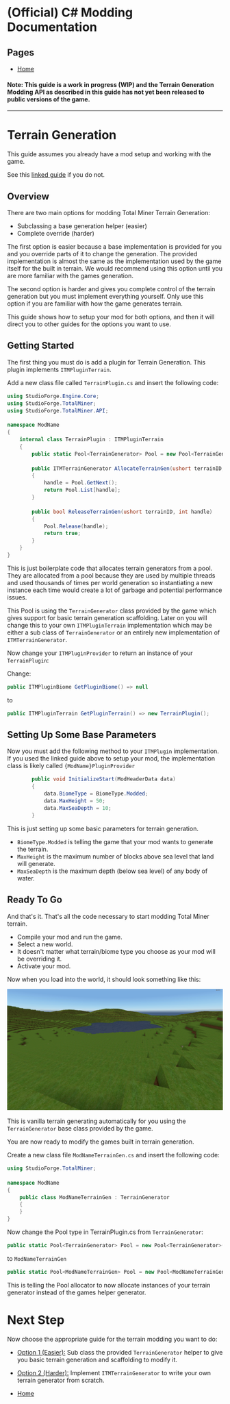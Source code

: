 
# (Official) C# Modding Documentation

## Pages

- [Home](../index)

#### **Note:** This guide is a work in progress (WIP) and the Terrain Generation Modding API as described in this guide has not yet been released to public versions of the game.
___

# Terrain Generation

This guide assumes you already have a mod setup and working with the game.

See this [linked guide](https://github.com/DaveTheMonitor/TMModTutorial/blob/master/README.md) if you do not.

## Overview

There are two main options for modding Total Miner Terrain Generation:
- Subclassing a base generation helper (easier)
- Complete override (harder)

The first option is easier because a base implementation is provided for you and you override parts of it to change the generation. The provided implementation is almost the same as the implementation used by the game itself for the built in terrain. We would recommend using this option until you are more familiar with the games generation.

The second option is harder and gives you complete control of the terrain generation but you must implement everything yourself. Only use this option if you are familiar with how the game generates terrain.

This guide shows how to setup your mod for both options, and then it will direct you to other guides for the options you want to use.

## Getting Started

The first thing you must do is add a plugin for Terrain Generation. This plugin implements `ITMPluginTerrain`.

Add a new class file called `TerrainPlugin.cs` and insert the following code:
```cs
using StudioForge.Engine.Core;
using StudioForge.TotalMiner;
using StudioForge.TotalMiner.API;

namespace ModName
{
    internal class TerrainPlugin : ITMPluginTerrain
    {
        public static Pool<TerrainGenerator> Pool = new Pool<TerrainGenerator>();

        public ITMTerrainGenerator AllocateTerrainGen(ushort terrainID, out int handle)
        {
            handle = Pool.GetNext();
            return Pool.List[handle];
        }

        public bool ReleaseTerrainGen(ushort terrainID, int handle)
        {
            Pool.Release(handle);
            return true;
        }
    }
}
```
This is just boilerplate code that allocates terrain generators from a pool. They are allocated from a pool because they are used by multiple threads and used thousands of times per world generation so instantiating a new instance each time would create a lot of garbage and potential performance issues.

This Pool is using the `TerrainGenerator` class provided by the game which gives support for basic terrain generation scaffolding. Later on you will change this to your own `ITMPluginTerrain` implementation which may be either a sub class of `TerrainGenerator` or an entirely new implementation of `ITMTerrainGenerator`.

Now change your `ITMPluginProvider` to return an instance of your `TerrainPlugin`:

Change:
```cs
public ITMPluginBiome GetPluginBiome() => null
```
to 
```cs
public ITMPluginTerrain GetPluginTerrain() => new TerrainPlugin();
```

## Setting Up Some Base Parameters

Now you must add the following method to your `ITMPlugin` implementation. If you used the linked guide above to setup your mod, the implementation class is likely called `{ModName}PluginProvider`

```cs
        public void InitializeStart(ModHeaderData data)
        {
            data.BiomeType = BiomeType.Modded;
            data.MaxHeight = 50;
            data.MaxSeaDepth = 10;
        }
```

This is just setting up some basic parameters for terrain generation.
- `BiomeType.Modded` is telling the game that your mod wants to generate the terrain.
- `MaxHeight` is the maximum number of blocks above sea level that land will generate.
- `MaxSeaDepth` is the maximum depth (below sea level) of any body of water.

## Ready To Go

And that's it. That's all the code necessary to start modding Total Miner terrain.
- Compile your mod and run the game.
- Select a new world.
- It doesn't matter what terrain/biome type you choose as your mod will be overriding it.
- Activate your mod.

Now when you load into the world, it should look something like this:

![VanillaTerrain](../Images/vanilla_terrain.png)

This is vanilla terrain generating automatically for you using the `TerrainGenerator` base class provided by the game.

You are now ready to modify the games built in terrain generation.

Create a new class file `ModNameTerrainGen.cs` and insert the following code:

```cs
using StudioForge.TotalMiner;

namespace ModName
{
    public class ModNameTerrainGen : TerrainGenerator
    {
    }
}
```

Now change the Pool type in TerrainPlugin.cs from `TerrainGenerator`:

```cs
public static Pool<TerrainGenerator> Pool = new Pool<TerrainGenerator>();
```
to `ModNameTerrainGen`
```cs
public static Pool<ModNameTerrainGen> Pool = new Pool<ModNameTerrainGen>();
```

This is telling the Pool allocator to now allocate instances of your terrain generator instead of the games helper generator.

# Next Step

Now choose the appropriate guide for the terrain modding you want to do:

- [Option 1 (Easier):](terrain1) Sub class the provided `TerrainGenerator` helper to give you basic terrain generation and scaffolding to modify it.

- [Option 2 (Harder):](terrain2) Implement `ITMTerrainGenerator` to write your own terrain generator from scratch.

- [Home](../index)